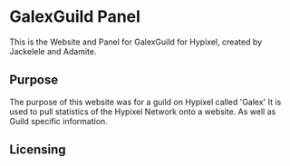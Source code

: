 # GalexGuild Panel
This is the Website and Panel for GalexGuild for Hypixel, created by Jackelele and Adamite.

## Purpose
The purpose of this website was for a guild on Hypixel called 'Galex' It is used to pull statistics of the Hypixel Network onto a website. As well as Guild specific information.

## Licensing

